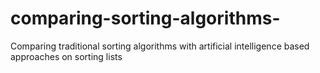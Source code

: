 # comparing-sorting-algorithms-
Comparing traditional sorting algorithms with artificial intelligence based approaches on sorting lists
